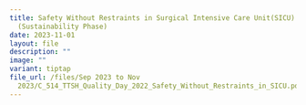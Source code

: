 ```yaml
---
title: Safety Without Restraints in Surgical Intensive Care Unit(SICU)
  (Sustainability Phase)
date: 2023-11-01
layout: file
description: ""
image: ""
variant: tiptap
file_url: /files/Sep 2023 to Nov
  2023/C_514_TTSH_Quality_Day_2022_Safety_Without_Restraints_in_SICU.pdf
---
```

